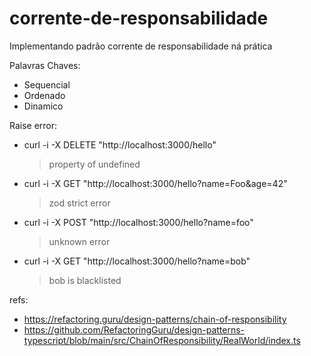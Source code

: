 # corrente-de-responsabilidade

Implementando padrão corrente de responsabilidade ná prática

Palavras Chaves:

-   Sequencial
-   Ordenado
-   Dinamico

Raise error:

-   curl -i -X DELETE "http://localhost:3000/hello"
    > property of undefined
-   curl -i -X GET "http://localhost:3000/hello?name=Foo&age=42"
    > zod strict error
-   curl -i -X POST "http://localhost:3000/hello?name=foo"
    > unknown error
-   curl -i -X GET "http://localhost:3000/hello?name=bob"
    > bob is blacklisted

refs:

-   https://refactoring.guru/design-patterns/chain-of-responsibility
-   https://github.com/RefactoringGuru/design-patterns-typescript/blob/main/src/ChainOfResponsibility/RealWorld/index.ts
